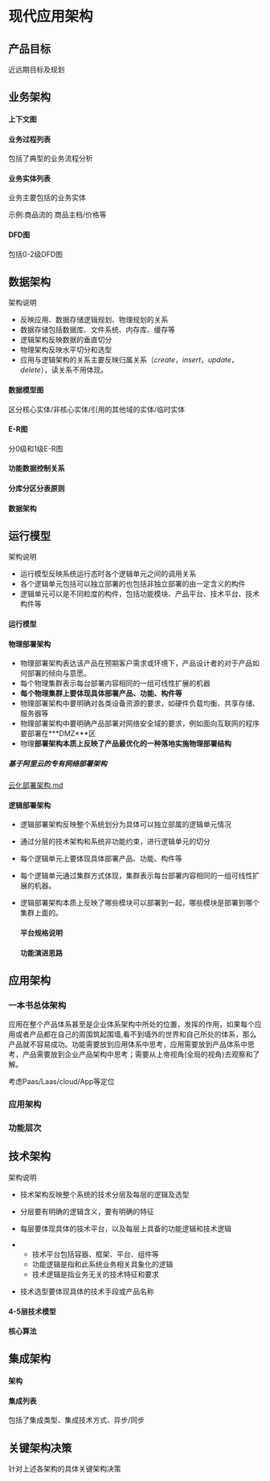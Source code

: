 # 现代应用架构

## 产品目标

近远期目标及规划

## 业务架构

#### 上下文图

#### 业务过程列表

包括了典型的业务流程分析

#### 业务实体列表

业务主要包括的业务实体

示例:商品流的 商品主档/价格等

#### DFD图

包括0-2级DFD图

## 数据架构

架构说明

- 反映应用、数据存储逻辑规划、物理规划的关系
- 数据存储包括数据库、文件系统、内存库、缓存等
- 逻辑架构反映数据的垂直切分
- 物理架构反映水平切分和选型
- 应用与逻辑架构的关系主要反映归属关系（*create*，*insert*，*update*，*delete*），读关系不用体现。

#### 数据模型图

区分核心实体/非核心实体/引用的其他域的实体/临时实体

#### E-R图

分0级和1级E-R图

#### 功能数据控制关系

#### 分库分区分表原则

#### 数据架构

## 运行模型

架构说明

- 运行模型反映系统运行态时各个逻辑单元之间的调用关系
- 各个逻辑单元包括可以独立部署的也包括非独立部署的由一定含义的构件
- 逻辑单元可以是不同粒度的构件，包括功能模块、产品平台、技术平台、技术构件等

#### 运行模型

#### 物理部署架构

- 物理部署架构表达该产品在预期客户需求或环境下，产品设计者的对于产品如何部署的倾向与意愿。
- 每个物理集群表示每台部署内容相同的一组可线性扩展的机器
- **每个物理集群上要体现具体部署产品、功能、构件等**
- 物理部署架构中要明确对各类设备资源的要求，如硬件负载均衡、共享存储、服务器等
- 物理部署架构中要明确产品部署对网络安全域的要求，例如面向互联网的程序要部署在***DMZ\***区
- 物理**部署架构本质上反映了产品最优化的一种落地实施物理部署结构**

##### 基于阿里云的专有网络部署架构

 [云化部署架构.md](云化部署架构.md) 

#### 逻辑部署架构

- 逻辑部署架构反映整个系统划分为具体可以独立部属的逻辑单元情况

- 通过分层的技术架构和系统非功能约束，进行逻辑单元的切分

- 每个逻辑单元上要体现具体部署产品、功能、构件等

- 每个逻辑单元通过集群方式体现，集群表示每台部署内容相同的一组可线性扩展的机器。

- 逻辑部署架构本质上反映了哪些模块可以部署到一起，哪些模块是部署到哪个集群上面的。

  #### 平台规格说明

  #### 功能演进思路

## 应用架构

### 一本书总体架构

应用在整个产品体系甚至是企业体系架构中所处的位置，发挥的作用，如果每个应用或者产品都在自己的周围筑起围墙,看不到墙外的世界和自己所处的体系，那么产品就不容易成功。功能需要放到应用体系中思考，应用需要放到产品体系中思考，产品需要放到企业产品架构中思考；需要从上帝视角(全局的视角)去观察和了解。

考虑Paas/Laas/cloud/App等定位

### 应用架构

### 功能层次



## 技术架构

架构说明

- 技术架构反映整个系统的技术分层及每层的逻辑及选型

- 分层要有明确的逻辑含义，要有明确的特征

- 每层要体现具体的技术平台，以及每层上具备的功能逻辑和技术逻辑

- - 技术平台包括容器、框架、平台、组件等
  - 功能逻辑是指和此系统业务相关具象化的逻辑
  - 技术逻辑是指业务无关的技术特征和要求

- 技术选型要体现具体的技术手段或产品名称

#### 4-5层技术模型

#### 核心算法

## 集成架构

#### 架构

#### 集成列表

包括了集成类型、集成技术方式、异步/同步

## 关键架构决策

针对上述各架构的具体关键架构决策